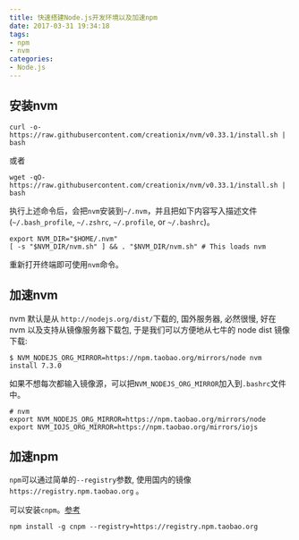 ```yaml
---
title: 快速搭建Node.js开发环境以及加速npm
date: 2017-03-31 19:34:18
tags: 
- npm
- nvm
categories: 
- Node.js
---
```


## 安装nvm

```text
curl -o- https://raw.githubusercontent.com/creationix/nvm/v0.33.1/install.sh | bash
```

<!-- more -->

或者

```text
wget -qO- https://raw.githubusercontent.com/creationix/nvm/v0.33.1/install.sh | bash
```

执行上述命令后，会把`nvm`安装到`~/.nvm`，并且把如下内容写入描述文件(`~/.bash_profile`, `~/.zshrc`, `~/.profile`, or `~/.bashrc`)。

```text
export NVM_DIR="$HOME/.nvm"
[ -s "$NVM_DIR/nvm.sh" ] && . "$NVM_DIR/nvm.sh" # This loads nvm
```

重新打开终端即可使用`nvm`命令。

## 加速nvm

nvm 默认是从 `http://nodejs.org/dist/`下载的, 国外服务器, 必然很慢,
好在 nvm 以及支持从镜像服务器下载包, 于是我们可以方便地从七牛的 node dist 镜像下载:

    $ NVM_NODEJS_ORG_MIRROR=https://npm.taobao.org/mirrors/node nvm install 7.3.0
    
如果不想每次都输入镜像源，可以把`NVM_NODEJS_ORG_MIRROR`加入到`.bashrc`文件中。

```text
# nvm
export NVM_NODEJS_ORG_MIRROR=https://npm.taobao.org/mirrors/node
export NVM_IOJS_ORG_MIRROR=https://npm.taobao.org/mirrors/iojs
```

## 加速npm

`npm`可以通过简单的`--registry`参数, 使用国内的镜像 `https://registry.npm.taobao.org` 。

可以安装`cnpm`。[参考](https://npm.taobao.org/)

    npm install -g cnpm --registry=https://registry.npm.taobao.org
    